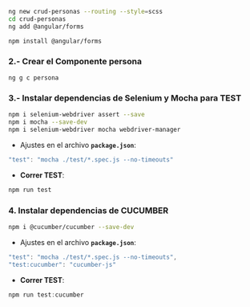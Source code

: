 ```sh
ng new crud-personas --routing --style=scss
cd crud-personas
ng add @angular/forms
```

`npm install @angular/forms`

###  2.- Crear el Componente persona
`ng g c persona`


### 3.- Instalar dependencias de Selenium y Mocha para TEST
```sh
npm i selenium-webdriver assert --save
npm i mocha --save-dev
npm i selenium-webdriver mocha webdriver-manager
```

*   Ajustes en el archivo **`package.json`**:
```js
"test": "mocha ./test/*.spec.js --no-timeouts"
```

*   **Correr TEST**:
```js
npm run test
```


### 4.  Instalar dependencias de CUCUMBER

```sh
npm i @cucumber/cucumber --save-dev
```

*   Ajustes en el archivo **`package.json`**:
```js
"test": "mocha ./test/*.spec.js --no-timeouts",
"test:cucumber": "cucumber-js"
```
*   **Correr TEST**:
```js
npm run test:cucumber
```